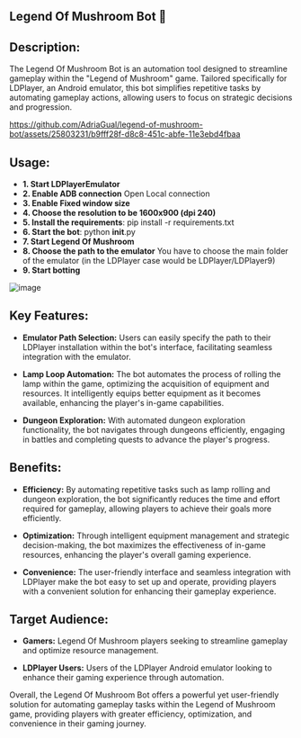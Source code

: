 ## Legend Of Mushroom Bot 🍄

## Description:

The Legend Of Mushroom Bot is an automation tool designed to streamline gameplay within the "Legend of Mushroom" game. Tailored specifically for LDPlayer, an Android emulator, this bot simplifies repetitive tasks by automating gameplay actions, allowing users to focus on strategic decisions and progression.


https://github.com/AdriaGual/legend-of-mushroom-bot/assets/25803231/b9fff28f-d8c8-451c-abfe-11e3ebd4fbaa

## Usage:

- **1. Start LDPlayerEmulator**
- **2. Enable ADB connection** Open Local connection
- **3. Enable Fixed window size**
- **4. Choose the resolution to be 1600x900 (dpi 240)**
- **5. Install the requirements**: pip install -r requirements.txt
- **6. Start the bot**: python __init__.py
- **7. Start Legend Of Mushroom**
- **8. Choose the path to the emulator** You have to choose the main folder of the emulator (in the LDPlayer case would be LDPlayer/LDPlayer9)
- **9. Start botting**

![image](https://github.com/AdriaGual/legend-of-mushroom-bot/assets/25803231/319924e6-2584-48d8-91e5-d5aa45a03b64)

## Key Features:

- **Emulator Path Selection:** Users can easily specify the path to their LDPlayer installation within the bot's interface, facilitating seamless integration with the emulator.
  
- **Lamp Loop Automation:** The bot automates the process of rolling the lamp within the game, optimizing the acquisition of equipment and resources. It intelligently equips better equipment as it becomes available, enhancing the player's in-game capabilities.
  
- **Dungeon Exploration:** With automated dungeon exploration functionality, the bot navigates through dungeons efficiently, engaging in battles and completing quests to advance the player's progress.

## Benefits:

- **Efficiency:** By automating repetitive tasks such as lamp rolling and dungeon exploration, the bot significantly reduces the time and effort required for gameplay, allowing players to achieve their goals more efficiently.
  
- **Optimization:** Through intelligent equipment management and strategic decision-making, the bot maximizes the effectiveness of in-game resources, enhancing the player's overall gaming experience.
  
- **Convenience:** The user-friendly interface and seamless integration with LDPlayer make the bot easy to set up and operate, providing players with a convenient solution for enhancing their gameplay experience.

## Target Audience:

- **Gamers:** Legend Of Mushroom players seeking to streamline gameplay and optimize resource management.
  
- **LDPlayer Users:** Users of the LDPlayer Android emulator looking to enhance their gaming experience through automation.

Overall, the Legend Of Mushroom Bot offers a powerful yet user-friendly solution for automating gameplay tasks within the Legend of Mushroom game, providing players with greater efficiency, optimization, and convenience in their gaming journey.
